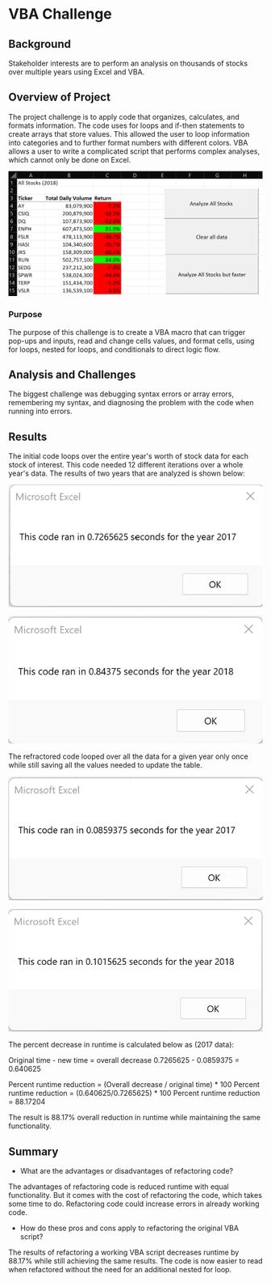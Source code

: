 # VBA Challenge

## Background
Stakeholder interests are to perform an analysis on thousands of stocks over multiple years using Excel and VBA.

## Overview of Project

The project challenge is to apply code that organizes, calculates, and formats information. The code uses for loops and if-then statements to create arrays that store values. This allowed the user to loop information into categories and to further format numbers with different colors. VBA allows a user to write a complicated script that performs complex analyses, which cannot only be done on Excel.

![VBA_Challenge](VBA_Challenge.png)

### Purpose

The purpose of this challenge is to create a VBA macro that can trigger pop-ups and inputs, read and change cells values, and format cells, using for loops, nested for loops, and conditionals to direct logic flow. 

## Analysis and Challenges

The biggest challenge was debugging syntax errors or array errors, remembering my syntax, and diagnosing the problem with the code when running into errors. 

## Results

The initial code loops over the entire year's worth of stock data for each stock of interest. This code needed 12 different iterations over a whole year's data. The results of two years that are analyzed is shown below:

![VBA_Challenge_2017](VBA_Challenge_2017.png)

![VBA_Challenge_2018](VBA_Challenge_2018.png)

The refractored code looped over all the data for a given year only once while still saving all the values needed to update the table.

![VBA_Challenge_2017_refactored](VBA_Challenge_2017_refactored.png)

![VBA_Challenge_2018_refactored](VBA_Challenge_2018_refactored.png)

The percent decrease in runtime is calculated below as (2017 data):

Original time - new time = overall decrease
0.7265625 - 0.0859375 = 0.640625

Percent runtime reduction = (Overall decrease / original time) * 100 
Percent runtime reduction = (0.640625/0.7265625) * 100 
Percent runtime reduction = 88.17204

The result is 88.17% overall reduction in runtime while maintaining the same functionality. 


## Summary

- What are the advantages or disadvantages of refactoring code?

The advantages of refactoring code is reduced runtime with equal functionality. But it comes with the cost of refactoring the code, which takes some time to do. Refactoring code could increase errors in already working code. 

- How do these pros and cons apply to refactoring the original VBA script?

The results of refactoring a working VBA script decreases runtime by 88.17% while still achieving the same results. The code is now easier to read when refactored without the need for an additional nested for loop. 
